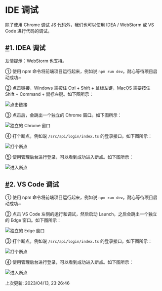 # IDE 调试

除了使用 Chrome 调试 JS 代码外，我们也可以使用 IDEA / WebStorm 或 VS Code 进行代码的调试。

## [#](https://doc.iocoder.cn/vue3/debugger/#_1-idea-调试)1. IDEA 调试

友情提示：WebStorm 也支持。

① 使用 npm 命令将前端项目运行起来，例如说 `npm run dev`。耐心等待项目启动成功~

② 点击链接，Windows 需按住 Ctrl + Shift + 鼠标左键，MacOS 需要按住 Shift + Command + 鼠标左键。如下图所示：

![点击链接](https://doc.iocoder.cn/img/Vue3/IDE%E8%B0%83%E8%AF%95/idea-01.png)

③ 点击后，会跳出一个独立的 Chrome 窗口。如下图所示：

![独立的 Chrome 窗口](https://doc.iocoder.cn/img/Vue3/IDE%E8%B0%83%E8%AF%95/idea-02.png)

④ 打个断点，例如说 `/src/api/login/index.ts` 的登录接口。如下图所示：

![打个断点](https://doc.iocoder.cn/img/Vue3/IDE%E8%B0%83%E8%AF%95/idea-03.png)

⑤ 使用管理后台进行登录，可以看到成功进入断点。如下图所示：

![进入断点](https://doc.iocoder.cn/img/Vue3/IDE%E8%B0%83%E8%AF%95/idea-04.png)

## [#](https://doc.iocoder.cn/vue3/debugger/#_2-vs-code-调试)2. VS Code 调试

① 使用 npm 命令将前端项目运行起来，例如说 `npm run dev`。耐心等待项目启动成功~

② 点击 VS Code 左侧的运行和调试，然后启动 Launch，之后会跳出一个独立的 Edge 窗口。如下图所示：

![独立的 Edge 窗口](https://doc.iocoder.cn/img/Vue3/IDE%E8%B0%83%E8%AF%95/vscode-01.png)

③ 打个断点，例如说 `/src/api/login/index.ts` 的登录接口。如下图所示：

![打个断点](https://doc.iocoder.cn/img/Vue3/IDE%E8%B0%83%E8%AF%95/vscode-02.png)

④ 使用管理后台进行登录，可以看到成功进入断点。如下图所示：

![进入断点](https://doc.iocoder.cn/img/Vue3/IDE%E8%B0%83%E8%AF%95/vscode-03.png)

上次更新: 2023/04/13, 23:26:46